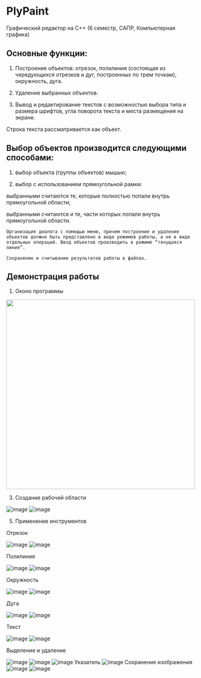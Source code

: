 # PlyPaint
Графический редактор на С++ (6 семестр, САПР, Компьютерная графика)

## Основные функции:

1. Построение объектов: отрезок, полилиния (состоящая из чередующихся отрезков и дуг, построенных по трем точкам), окружность, дуга.

2. Удаление выбранных объектов. 

3. Вывод и редактирование текстов с возможностью выбора типа и размера шрифтов, угла поворота текста и места размещения на экране.

Строка текста рассматривается как объект.

## Выбор объектов производится следующими способами:
	
1. выбор объекта (группы объектов) мышью; 

2. выбор с использованием прямоугольной рамки: 
		
выбранными считаются те, которые полностью попали внутрь прямоугольной области; 
	
выбранными считаются и те, части которых попали внутрь прямоугольной области.
	
	Организация диалога с помощью меню, причем построение и удаление объектов должно быть представлено в виде режимов работы, а не в виде отдельных операций. Ввод объектов производить в режиме “тянущаяся линия”.

	Сохранение и считывание результатов работы в файлах.

## Демонстрация работы
1. Оконо программы

<img src="https://github.com/marina-verkutis/MyPaint/assets/124586787/bb823cfd-4ca6-45af-846e-79e1c7ffd793" width="500">


3. Создание рабочей области

![image](https://github.com/marina-verkutis/MyPaint/assets/124586787/43ad309e-ed2a-4585-acf8-1f108096ce98)
![image](https://github.com/marina-verkutis/MyPaint/assets/124586787/b0303f6b-8882-445c-ad03-e1d6df043e3c)

5. Применение инструментов

Отрезок

![image](https://github.com/marina-verkutis/MyPaint/assets/124586787/490bec69-5623-4216-a3c3-37583df9422c)
![image](https://github.com/marina-verkutis/MyPaint/assets/124586787/9a40a42e-ae2b-4f5d-8652-99b00059b215)

Полилиния

![image](https://github.com/marina-verkutis/MyPaint/assets/124586787/22326656-8fe9-443e-8c0e-11110de887ed)
![image](https://github.com/marina-verkutis/MyPaint/assets/124586787/8ecbc0ca-85ee-4622-b9d2-82f9425ca6fa)

Окружность

![image](https://github.com/marina-verkutis/MyPaint/assets/124586787/fe7acaa6-21f2-4bcc-b99c-bf73ce29ac17)
![image](https://github.com/marina-verkutis/MyPaint/assets/124586787/8dc1ddf3-ed5c-4b9e-b810-83bb4762faef)

Дуга

![image](https://github.com/marina-verkutis/MyPaint/assets/124586787/c1433037-db8e-4c3f-a8ae-21c4110ee12a)
![image](https://github.com/marina-verkutis/MyPaint/assets/124586787/3d4222f7-ffd9-4cb9-b1d9-701a3e8885fd)

Текст

![image](https://github.com/marina-verkutis/MyPaint/assets/124586787/d127fcd5-a644-4d5c-ac74-9eaa5d649cbd)
![image](https://github.com/marina-verkutis/MyPaint/assets/124586787/6d2ea001-82f3-4683-97c0-c103e8f85ca7)

Выделение и удаление

![image](https://github.com/marina-verkutis/MyPaint/assets/124586787/d4ee0c7d-d8b4-4142-a364-c1aeb3dea723)
![image](https://github.com/marina-verkutis/MyPaint/assets/124586787/0f7ce945-f9ba-45a7-8648-6dd52ad0dbc9)
![image](https://github.com/marina-verkutis/MyPaint/assets/124586787/f9585eef-7e14-4931-a50d-9708dd705f93)
Указатель
![image](https://github.com/marina-verkutis/MyPaint/assets/124586787/6a82e01a-dc1a-4266-9a44-36ba868bf89b)
Сохранение изображения
![image](https://github.com/marina-verkutis/MyPaint/assets/124586787/309820a4-caaf-4916-a1dc-f0ee5cfc6ff1)
![image](https://github.com/marina-verkutis/MyPaint/assets/124586787/76ebaa18-a7b0-47b1-8877-beb6075a256a)
